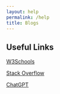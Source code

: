 ```yaml
---
layout: help
permalink: /help
title: Blogs
---
```


## Useful Links
<a href="https://www.w3schools.com/">W3Schools</a>

<a href="https://stackoverflow.com/">Stack Overflow</a>

<a href="https://chat.openai.com/">ChatGPT</a>